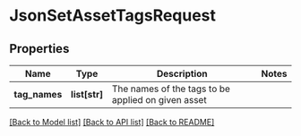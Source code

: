 # JsonSetAssetTagsRequest

## Properties
Name | Type | Description | Notes
------------ | ------------- | ------------- | -------------
**tag_names** | **list[str]** | The names of the tags to be applied on given asset | 

[[Back to Model list]](../README.md#documentation-for-models) [[Back to API list]](../README.md#documentation-for-api-endpoints) [[Back to README]](../README.md)


